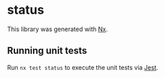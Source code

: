 # status

This library was generated with [Nx](https://nx.dev).

## Running unit tests

Run `nx test status` to execute the unit tests via [Jest](https://jestjs.io).
